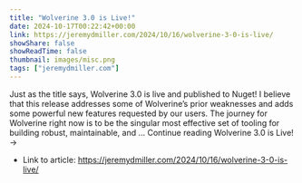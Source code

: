 ```yaml
---
title: "Wolverine 3.0 is Live!"
date: 2024-10-17T00:22:42+00:00
link: https://jeremydmiller.com/2024/10/16/wolverine-3-0-is-live/
showShare: false
showReadTime: false
thumbnail: images/misc.png
tags: ["jeremydmiller.com"]
---
```

Just as the title says, Wolverine 3.0 is live and published to Nuget! I believe that this release addresses some of Wolverine’s prior weaknesses and adds some powerful new features requested by our users. The journey for Wolverine right now is to be the singular most effective set of tooling for building robust, maintainable, and … Continue reading Wolverine 3.0 is Live! →

- Link to article: https://jeremydmiller.com/2024/10/16/wolverine-3-0-is-live/